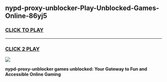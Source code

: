 
## nypd-proxy-unblocker-Play-Unblocked-Games-Online-86yj5
<h3>
<a href="https://premium76.site?title=nypd-proxy-unblocker&ref=25A">CLICK TO PLAY</a></h3>
<hr>

<h3>
<a href="https://premium76.site?title=nypd-proxy-unblocker&ref=25A">CLICK 2 PLAY</a>
  
</h3>

<a href="https://premium76.site?title=nypd-proxy-unblocker&ref=25A"><img src="https://clearcache.store/games.png"></a>


**nypd-proxy-unblocker games unblocked: Your Gateway to Fun and Accessible Online Gaming**
